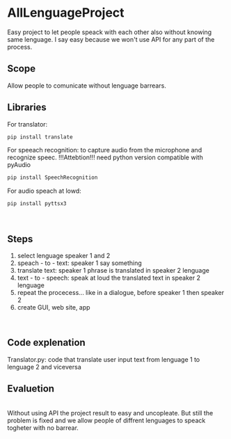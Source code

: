 # AllLenguageProject
Easy project to let people speack with each other also without knowing same lenguage. I say easy because we won't use API for any part of the process.

## Scope

Allow people to comunicate without lenguage barrears.
<br>

## Libraries

For translator:
```bash
pip install translate
```
For speeach recognition: 
to capture audio from the microphone and recognize speec. !!!Attebtion!!! need python version compatible with pyAudio
```bash
pip install SpeechRecognition
```
For audio speach at lowd:
```bash
pip install pyttsx3
```
<br>

## Steps

1. select lenguage speaker 1 and 2
2. speach - to - text: speaker 1 say something
3. translate text: speaker 1 phrase is translated in speaker 2 lenguage
4. text - to - speech: speak at loud the translated text in speaker 2 lenguage
5. repeat the procecess... like in a dialogue, before speaker 1 then speaker 2
6. create GUI, web site, app
<br>

## Code explenation
Translator.py: code that translate user input text from lenguage 1 to lenguage 2 and viceversa
<br>

## Evaluetion

<br>
Without using API the project result to easy and uncopleate. But still the problem is fixed and we allow people of diffrent lenguages to speack togheter with no barrear.
